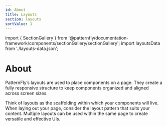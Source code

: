 ```yaml
---
id: About
title: Layouts
section: layouts
sortValue: 1
---
```


import { SectionGallery } from '@patternfly/documentation-framework/components/sectionGallery/sectionGallery';
import layoutsData from './layouts-data.json';

# About

PatternFly’s layouts are used to place components on a page. They create a fully responsive structure to keep components organized and aligned across screen sizes. 

Think of layouts as the scaffolding within which your components will live. When laying out your page, consider the layout pattern that suits your content. Multiple layouts can be used within the same page to create versatile and effective UIs. 


<SectionGallery
  section="layouts"
  galleryItemsData={layoutsData}
  placeholderText="Search layouts by name"
  includeSubsections={true}
  hasGridText={true}
  isFullWidth={false}
/>
